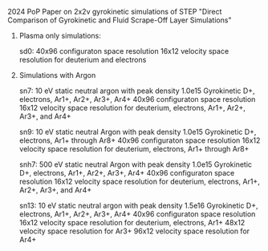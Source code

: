 2024 PoP Paper on 2x2v gyrokinetic simulations of STEP
"Direct Comparison of Gyrokinetic and Fluid Scrape-Off Layer Simulations"

1. Plasma only simulations:

   sd0: 40x96 configuraton space resolution
        16x12 velocity space resolution for deuterium and electrons

3. Simulations with Argon

   sn7: 10 eV static neutral argon  with peak density 1.0e15
        Gyrokinetic D+, electrons, Ar1+, Ar2+, Ar3+, Ar4+
        40x96 configuraton space resolution
        16x12 velocity space resolution for deuterium, electrons, Ar1+, Ar2+, Ar3+, and Ar4+
   
   sn9: 10 eV static neutral Argon  with peak density 1.0e15
        Gyrokinetic D+, electrons, Ar1+ through Ar8+
        40x96 configuraton space resolution
        16x12 velocity space resolution for deuterium, electrons, Ar1+ through Ar8+

   snh7: 500 eV static neutral Argon with peak density 1.0e15 
         Gyrokinetic D+, electrons, Ar1+, Ar2+, Ar3+, Ar4+
         40x96 configuraton space resolution
         16x12 velocity space resolution for deuterium, electrons, Ar1+, Ar2+, Ar3+, and Ar4+

   sn13: 10 eV static neutral argon with peak density 1.5e16
         Gyrokinetic D+, electrons, Ar1+, Ar2+, Ar3+, Ar4+
         40x96 configuraton space resolution
         16x12 velocity space resolution for deuterium, electrons, Ar1+
         48x12 velocity space resolution for Ar3+
         96x12 velocity space resolution for Ar4+


